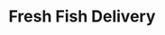 ---
title: "Fresh Fish Delivery"
url: /caracas/fresh-fish-delivery-av-la-estancia/
shop: Feinkost
---